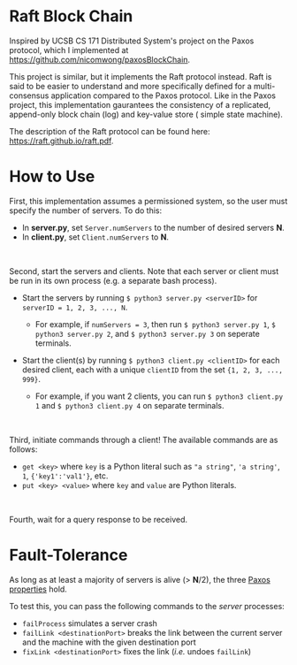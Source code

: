 # Raft Block Chain

Inspired by UCSB CS 171 Distributed System's project on the Paxos protocol, which I implemented at https://github.com/nicomwong/paxosBlockChain.

This project is similar, but it implements the Raft protocol instead. Raft is said to be easier to understand and more specifically defined for a multi-consensus application compared to the Paxos protocol. Like in the Paxos project, this implementation gaurantees the consistency of a replicated, append-only block chain (log) and key-value store ( simple state machine).

The description of the Raft protocol can be found here: https://raft.github.io/raft.pdf.


# How to Use

First, this implementation assumes a permissioned system, so the user must specify the number of servers. To do this:

* In **server.py**, set `Server.numServers` to the number of desired servers **N**.
* In **client.py**, set `Client.numServers` to **N**.

<br/>

Second, start the servers and clients. Note that each server or client must be run in its own process (e.g. a separate bash process).

* Start the servers by running `$ python3 server.py <serverID>` for `serverID = 1, 2, 3, ..., N`.
   * For example, if `numServers = 3`, then run `$ python3 server.py 1`, `$ python3 server.py 2`, and `$ python3 server.py 3` on seperate terminals.

* Start the client(s) by running `$ python3 client.py <clientID>` for each desired client, each with a unique `clientID` from the set `{1, 2, 3, ..., 999}`.
   * For example, if you want 2 clients, you can run `$ python3 client.py 1` and `$ python3 client.py 4` on separate terminals.

<br/>

Third, initiate commands through a client! The available commands are as follows:
* `get <key>` where `key` is a Python literal such as `"a string"`, `'a string'`, `1`, `{'key1':'val1'}`, etc.
* `put <key> <value>` where `key` and `value` are Python literals.

<br/>

Fourth, wait for a query response to be received.

# Fault-Tolerance

As long as at least a majority of servers is alive (> **N**/2), the three [Paxos properties](https://en.wikipedia.org/wiki/Paxos_(computer_science)#Safety_and_liveness_properties) hold.

To test this, you can pass the following commands to the _server_ processes:
* `failProcess` simulates a server crash
* `failLink <destinationPort>` breaks the link between the current server and the machine with the given destination port
* `fixLink <destinationPort>` fixes the link (_i.e._ undoes `failLink`)

